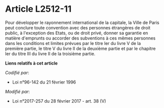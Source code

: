 # Article L2512-11

Pour développer le rayonnement international de la capitale, la Ville de Paris peut conclure toute convention avec des
personnes étrangères de droit public, à l'exception des Etats, ou de droit privé, donner sa garantie en matière d'emprunts ou
accorder des subventions à ces mêmes personnes dans les conditions et limites prévues par le titre Ier du livre V de la
première partie, le titre V du livre II de la deuxième partie et par le chapitre Ier du titre III du livre II de la troisième
partie.

**Liens relatifs à cet article**

_Codifié par_:

  - Loi n°96-142 du 21 février 1996

_Modifié par_:

  - Loi n°2017-257 du 28 février 2017 - art. 38 (V)
